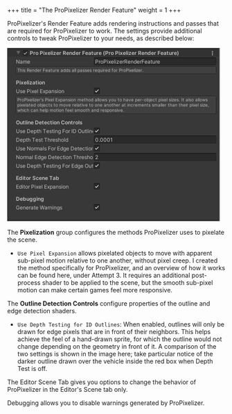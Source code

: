 +++
title = "The ProPixelizer Render Feature"
weight = 1
+++

ProPixelizer's Render Feature adds rendering instructions and passes that are required for ProPixelizer to work.
The settings provide additional controls to tweak ProPixelizer to your needs, as described below:

![Render Feature Inspector View](render_feature.png)

The **Pixelization** group configures the methods ProPixelizer uses to pixelate the scene.

- `Use Pixel Expansion` allows pixelated objects to move with apparent sub-pixel motion relative to one another, without pixel creep. I created the method specifically for ProPixelizer, and an overview of how it works can be found here, under Attempt 3. It requires an additional post-process shader to be applied to the scene, but the smooth sub-pixel motion can make certain games feel more responsive.

The **Outline Detection Controls** configure properties of the outline and edge detection shaders.

- `Use Depth Testing for ID Outlines`: When enabled, outlines will only be drawn for edge pixels that are in front of their neighbors. This helps achieve the feel of a hand-drawn sprite, for which the outline would not change depending on the geometry in front of it. A comparison of the two settings is shown in the image here; take particular notice of the darker outline drawn over the vehicle inside the red box when Depth Test is off.

The Editor Scene Tab gives you options to change the behavior of ProPixelizer in the Editor's Scene tab only.

Debugging allows you to disable warnings generated by ProPixelizer.

